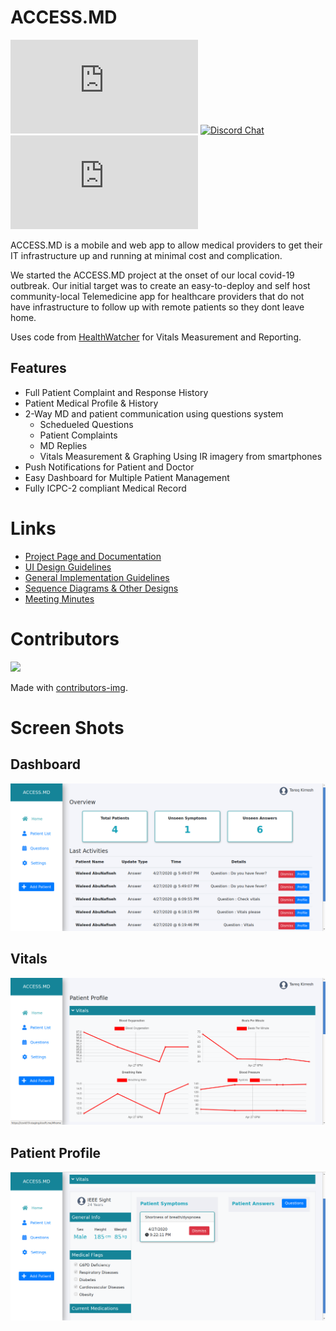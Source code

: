 # ACCESS.MD
[![MIT License](https://img.shields.io/github/license/openmymed/access.md)](https://github.com/openmymed/access.md/blob/master/LICENSE.md)
[![Discord Chat](https://img.shields.io/discord/698957001509830656)](https://discord.gg/WF9mpwy)
[![Issues](https://img.shields.io/github/issues/openmymed/access.md)](https://github.com/openmymed/access.md/issues) 

ACCESS.MD is a mobile and web app to allow medical providers to get their IT infrastructure up and running at minimal cost and complication.

We started the ACCESS.MD project at the onset of our local covid-19 outbreak. Our initial target was to create an easy-to-deploy and self host community-local Telemedicine app for healthcare providers that do not have infrastructure to follow up with remote patients so they dont leave home.

Uses code from [HealthWatcher](https://github.com/YahyaOdeh/HealthWatcher) for Vitals Measurement and Reporting.

## Features

* Full Patient Complaint and Response History 
* Patient Medical Profile & History 
* 2-Way MD and patient communication using questions system
  * Schedueled Questions
  * Patient Complaints
  * MD Replies
  * Vitals Measurement & Graphing Using IR imagery from smartphones
* Push Notifications for Patient and Doctor
* Easy Dashboard for Multiple Patient Management
* Fully ICPC-2 compliant Medical Record
  
# Links 

* [Project Page and Documentation](https://wiki.kisoft.me/doku.php?id=projects:access_md:start)
* [UI Design Guidelines](https://wiki.kisoft.me/doku.php?id=projects:access_md:design_specifications:design_guidelines)
* [General Implementation Guidelines](https://wiki.kisoft.me/doku.php?id=projects:access_md:design_specifications:application_architecture)
* [Sequence Diagrams & Other Designs](https://wiki.kisoft.me/doku.php?id=projects:access_md:design_specifications:sequence_diagram)
* [Meeting Minutes](https://wiki.kisoft.me/doku.php?id=projects:access_md:meeting_minutes:start)


# Contributors
<a href="https://github.com/TareqK/covid19-followup-app/graphs/contributors">
  <img src="https://contributors-img.web.app/image?repo=TareqK/covid19-followup-app" />
</a>

Made with [contributors-img](https://contributors-img.web.app).


# Screen Shots

## Dashboard

![Dashboard](./images/dashboard.png)

## Vitals 

![Vitals](./images/vitals.png)

## Patient Profile
![Patient Profile](./images/patient-profile.png)

